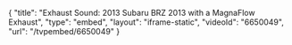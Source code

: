 {
    "title": "Exhaust Sound: 2013 Subaru BRZ 2013 with a MagnaFlow Exhaust",
    "type": "embed",
    "layout": "iframe-static",
    "videoId": "6650049",
    "url": "\/tvpembed\/6650049"
}